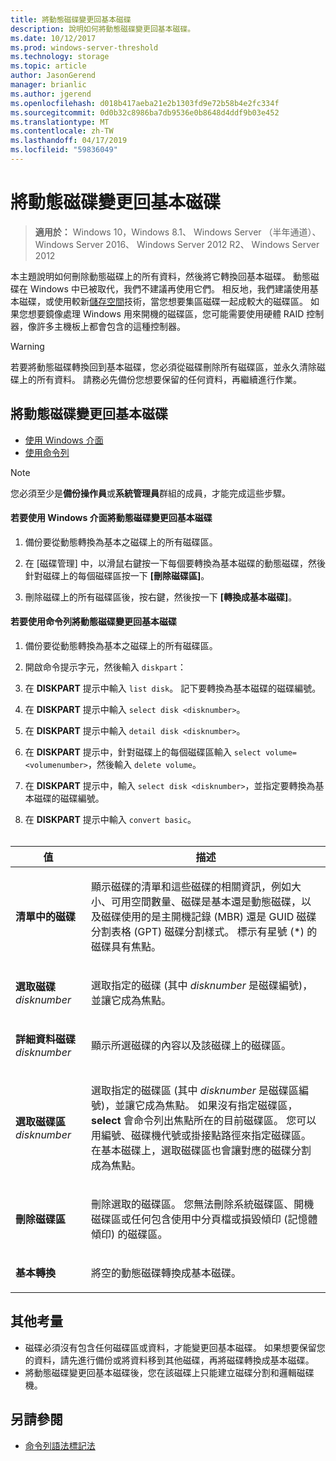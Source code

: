 ```yaml
---
title: 將動態磁碟變更回基本磁碟
description: 說明如何將動態磁碟變更回基本磁碟。
ms.date: 10/12/2017
ms.prod: windows-server-threshold
ms.technology: storage
ms.topic: article
author: JasonGerend
manager: brianlic
ms.author: jgerend
ms.openlocfilehash: d018b417aeba21e2b1303fd9e72b58b4e2fc334f
ms.sourcegitcommit: 0d0b32c8986ba7db9536e0b8648d4ddf9b03e452
ms.translationtype: MT
ms.contentlocale: zh-TW
ms.lasthandoff: 04/17/2019
ms.locfileid: "59836049"
---
```

# <a name="change-a-dynamic-disk-back-to-a-basic-disk"></a>將動態磁碟變更回基本磁碟

> **適用於：** Windows 10，Windows 8.1、 Windows Server （半年通道）、 Windows Server 2016、 Windows Server 2012 R2、 Windows Server 2012

本主題說明如何刪除動態磁碟上的所有資料，然後將它轉換回基本磁碟。 動態磁碟在 Windows 中已被取代，我們不建議再使用它們。 相反地，我們建議使用基本磁碟，或使用較新[儲存空間](https://support.microsoft.com/help/12438/windows-10-storage-spaces)技術，當您想要集區磁碟一起成較大的磁碟區。 如果您想要鏡像處理 Windows 用來開機的磁碟區，您可能需要使用硬體 RAID 控制器，像許多主機板上都會包含的這種控制器。

> [!WARNING]
> 若要將動態磁碟轉換回到基本磁碟，您必須從磁碟刪除所有磁碟區，並永久清除磁碟上的所有資料。 請務必先備份您想要保留的任何資料，再繼續進行作業。

## <a name="changing-a-dynamic-disk-back-to-a-basic-disk"></a>將動態磁碟變更回基本磁碟

-   [使用 Windows 介面](#BKMK_WINUI)
-   [使用命令列](#BKMK_CMD)

> [!NOTE]
> 您必須至少是**備份操作員**或**系統管理員**群組的成員，才能完成這些步驟。

<a href="" id="BKMK_WINUI"></a>
#### <a name="to-change-a-dynamic-disk-back-to-a-basic-disk-using-the-windows-interface"></a>若要使用 Windows 介面將動態磁碟變更回基本磁碟
1.  備份要從動態轉換為基本之磁碟上的所有磁碟區。

2.  在 [磁碟管理] 中，以滑鼠右鍵按一下每個要轉換為基本磁碟的動態磁碟，然後針對磁碟上的每個磁碟區按一下 **\[刪除磁碟區\]**。

3.  刪除磁碟上的所有磁碟區後，按右鍵，然後按一下 **\[轉換成基本磁碟\]**。


<a href="" id="BKMK_CMD"></a>
#### <a name="to-change-a-dynamic-disk-back-to-a-basic-disk-using-a-command-line"></a>若要使用命令列將動態磁碟變更回基本磁碟

1.  備份要從動態轉換為基本之磁碟上的所有磁碟區。

2.  開啟命令提示字元，然後輸入 `diskpart`：

3.  在 **DISKPART** 提示中輸入 `list disk`。 記下要轉換為基本磁碟的磁碟編號。

4.  在 **DISKPART** 提示中輸入 `select disk <disknumber>`。

5.  在 **DISKPART** 提示中輸入 `detail disk <disknumber>`。

6.  在 **DISKPART** 提示中，針對磁碟上的每個磁碟區輸入 `select volume= <volumenumber>`，然後輸入 `delete volume`。

7.  在 **DISKPART** 提示中，輸入 `select disk <disknumber>`，並指定要轉換為基本磁碟的磁碟編號。

8.  在 **DISKPART** 提示中輸入 `convert basic`。
 
<br /> <br />

| 值  | 描述 |
| --- |---|
| <p>**清單中的磁碟**</p>                         | <p>顯示磁碟的清單和這些磁碟的相關資訊，例如大小、可用空間數量、磁碟是基本還是動態磁碟，以及磁碟使用的是主開機記錄 (MBR) 還是 GUID 磁碟分割表格 (GPT) 磁碟分割樣式。 標示有星號 (*) 的磁碟具有焦點。</p> |
| <p>**選取磁碟** <em>disknumber</em></p>   | <p>選取指定的磁碟 (其中 <em>disknumber</em> 是磁碟編號)，並讓它成為焦點。</p>  |
| <p>**詳細資料磁碟** <em>disknumber</em></p>   | <p>顯示所選磁碟的內容以及該磁碟上的磁碟區。</p>  |
| <p>**選取磁碟區** <em>disknumber</em></p> | <p>選取指定的磁碟區 (其中 <em>disknumber</em> 是磁碟區編號)，並讓它成為焦點。 如果沒有指定磁碟區，**select** 會命令列出焦點所在的目前磁碟區。 您可以用編號、磁碟機代號或掛接點路徑來指定磁碟區。 在基本磁碟上，選取磁碟區也會讓對應的磁碟分割成為焦點。</p> |
| <p>**刪除磁碟區**</p>                     | <p>刪除選取的磁碟區。 您無法刪除系統磁碟區、開機磁碟區或任何包含使用中分頁檔或損毀傾印 (記憶體傾印) 的磁碟區。</p> |
| <p>**基本轉換**</p> | <p>將空的動態磁碟轉換成基本磁碟。</p>  |

## <a name="additional-considerations"></a>其他考量

-   磁碟必須沒有包含任何磁碟區或資料，才能變更回基本磁碟。 如果想要保留您的資料，請先進行備份或將資料移到其他磁碟，再將磁碟轉換成基本磁碟。
-   將動態磁碟變更回基本磁碟後，您在該磁碟上只能建立磁碟分割和邏輯磁碟機。

## <a name="see-also"></a>另請參閱

-   [命令列語法標記法](https://technet.microsoft.com/library/cc742449(v=ws.11).aspx)


